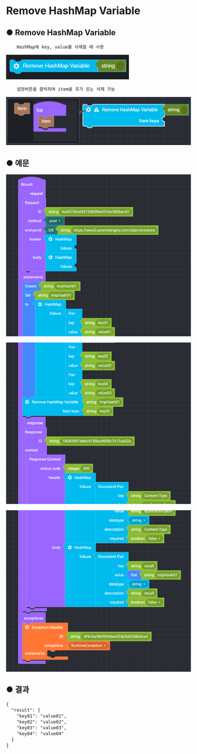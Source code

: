 # Remove HashMap Variable

## ● Remove HashMap Variable

        HashMap에 key, value를 삭제할 때 사용

![](../../.gitbook/assets/image%20%289%29.png)

        설정버튼을 클릭하여 item을 추가 또는 삭제 가능

![](../../.gitbook/assets/image%20%2864%29.png)

## ● 예문



![](../../.gitbook/assets/image%20%2858%29.png)

![](../../.gitbook/assets/image%20%28147%29.png)

![](../../.gitbook/assets/image%20%28108%29.png)

## ● 결과

```text
{
  "result": {
    "key01": "value01",
    "key02": "value02",
    "key03": "value03",
    "key04": "value04"
  }
}
```



